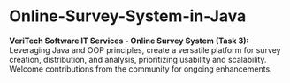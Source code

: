 # Online-Survey-System-in-Java
**VeriTech Software IT Services - Online Survey System (Task 3):** Leveraging Java and OOP principles, create a versatile platform for survey creation, distribution, and analysis, prioritizing usability and scalability. Welcome contributions from the community for ongoing enhancements.
